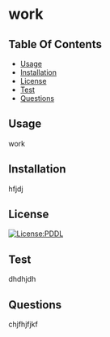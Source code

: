 
# work  

## Table Of Contents
* [Usage](#usage)
* [Installation](#installation)
* [License](#license)
* [Test](#test)
* [Questions](#questions)
    
## Usage
    
work

## Installation

hfjdj

## License

[![License:PDDL ](https://img.shields.io/badge/License-PDDL-blue.svg)](https://opensource.org/licenses/PDDL)

## Test

dhdhjdh

## Questions

chjfhjfjkf 